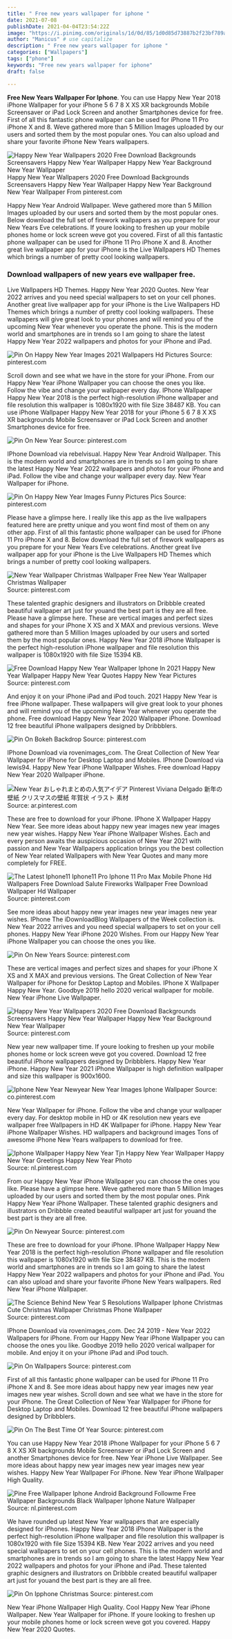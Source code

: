 ```yaml
---
title: " Free new years wallpaper for iphone "
date: 2021-07-08
publishDate: 2021-04-04T23:54:22Z
image: "https://i.pinimg.com/originals/1d/0d/85/1d0d85d73887b2f23bf789a4385fb20e.jpg"
author: "Manicus" # use capitalize
description: " Free new years wallpaper for iphone "
categories: ["Wallpapers"]
tags: ["phone"]
keywords: "Free new years wallpaper for iphone"
draft: false

---
```



**Free New Years Wallpaper For Iphone**. You can use Happy New Year 2018 iPhone Wallpaper for your iPhone 5 6 7 8 X XS XR backgrounds Mobile Screensaver or iPad Lock Screen and another Smartphones device for free. First of all this fantastic phone wallpaper can be used for iPhone 11 Pro iPhone X and 8. Weve gathered more than 5 Million Images uploaded by our users and sorted them by the most popular ones. You can also upload and share your favorite iPhone New Years wallpapers.

![Happy New Year Wallpapers 2020 Free Download Backgrounds Screensavers Happy New Year Wallpaper Happy New Year Background New Year Wallpaper](https://i.pinimg.com/originals/8b/2d/3f/8b2d3fb03b7892461fcedc0c94901fa9.jpg "Happy New Year Wallpapers 2020 Free Download Backgrounds Screensavers Happy New Year Wallpaper Happy New Year Background New Year Wallpaper")
Happy New Year Wallpapers 2020 Free Download Backgrounds Screensavers Happy New Year Wallpaper Happy New Year Background New Year Wallpaper From pinterest.com


Happy New Year Android Wallpaper. Weve gathered more than 5 Million Images uploaded by our users and sorted them by the most popular ones. Below download the full set of firework wallpapers as you prepare for your New Years Eve celebrations. If youre looking to freshen up your mobile phones home or lock screen weve got you covered. First of all this fantastic phone wallpaper can be used for iPhone 11 Pro iPhone X and 8. Another great live wallpaper app for your iPhone is the Live Wallpapers HD Themes which brings a number of pretty cool looking wallpapers.

### Download wallpapers of new years eve wallpaper free.

Live Wallpapers HD Themes. Happy New Year 2020 Quotes. New Year 2022 arrives and you need special wallpapers to set on your cell phones. Another great live wallpaper app for your iPhone is the Live Wallpapers HD Themes which brings a number of pretty cool looking wallpapers. These wallpapers will give great look to your phones and will remind you of the upcoming New Year whenever you operate the phone. This is the modern world and smartphones are in trends so I am going to share the latest Happy New Year 2022 wallpapers and photos for your iPhone and iPad.


![Pin On Happy New Year Images 2021 Wallpapers Hd Pictures](https://i.pinimg.com/originals/29/89/be/2989bec672319019c0d09b5368b3122c.jpg "Pin On Happy New Year Images 2021 Wallpapers Hd Pictures")
Source: pinterest.com

Scroll down and see what we have in the store for your iPhone. From our Happy New Year iPhone Wallpaper you can choose the ones you like. Follow the vibe and change your wallpaper every day. IPhone Wallpaper Happy New Year 2018 is the perfect high-resolution iPhone wallpaper and file resolution this wallpaper is 1080x1920 with file Size 38487 KB. You can use iPhone Wallpaper Happy New Year 2018 for your iPhone 5 6 7 8 X XS XR backgrounds Mobile Screensaver or iPad Lock Screen and another Smartphones device for free.

![Pin On New Year](https://i.pinimg.com/originals/90/36/76/9036768a02aab746c4877a2e535fb5b3.jpg "Pin On New Year")
Source: pinterest.com

IPhone Download via rebelvisual. Happy New Year Android Wallpaper. This is the modern world and smartphones are in trends so I am going to share the latest Happy New Year 2022 wallpapers and photos for your iPhone and iPad. Follow the vibe and change your wallpaper every day. New Year Wallpaper for iPhone.

![Pin On Happy New Year Images Funny Pictures Pics](https://i.pinimg.com/236x/74/d9/88/74d988e03e2721a2bfff1a0ffe4b2fa8.jpg "Pin On Happy New Year Images Funny Pictures Pics")
Source: pinterest.com

Please have a glimpse here. I really like this app as the live wallpapers featured here are pretty unique and you wont find most of them on any other app. First of all this fantastic phone wallpaper can be used for iPhone 11 Pro iPhone X and 8. Below download the full set of firework wallpapers as you prepare for your New Years Eve celebrations. Another great live wallpaper app for your iPhone is the Live Wallpapers HD Themes which brings a number of pretty cool looking wallpapers.

![New Year Wallpaper Christmas Wallpaper Free New Year Wallpaper Christmas Wallpaper](https://i.pinimg.com/originals/2b/64/5f/2b645f7c1734f1c9d16efb3014cf5d47.png "New Year Wallpaper Christmas Wallpaper Free New Year Wallpaper Christmas Wallpaper")
Source: pinterest.com

These talented graphic designers and illustrators on Dribbble created beautiful wallpaper art just for youand the best part is they are all free. Please have a glimpse here. These are vertical images and perfect sizes and shapes for your iPhone X XS and X MAX and previous versions. Weve gathered more than 5 Million Images uploaded by our users and sorted them by the most popular ones. Happy New Year 2018 iPhone Wallpaper is the perfect high-resolution iPhone wallpaper and file resolution this wallpaper is 1080x1920 with file Size 15394 KB.

![Free Download Happy New Year Wallpaper Iphone In 2021 Happy New Year Wallpaper Happy New Year Quotes Happy New Year Pictures](https://i.pinimg.com/474x/84/f4/b4/84f4b4137772b2db0c56786106342c4f.jpg "Free Download Happy New Year Wallpaper Iphone In 2021 Happy New Year Wallpaper Happy New Year Quotes Happy New Year Pictures")
Source: pinterest.com

And enjoy it on your iPhone iPad and iPod touch. 2021 Happy New Year is free iPhone wallpaper. These wallpapers will give great look to your phones and will remind you of the upcoming New Year whenever you operate the phone. Free download Happy New Year 2020 Wallpaper iPhone. Download 12 free beautiful iPhone wallpapers designed by Dribbblers.

![Pin On Bokeh Backdrop](https://i.pinimg.com/originals/ce/d7/8f/ced78f043aa3f00956a46b7dd569220f.jpg "Pin On Bokeh Backdrop")
Source: pinterest.com

IPhone Download via rovenimages_com. The Great Collection of New Year Wallpaper for iPhone for Desktop Laptop and Mobiles. IPhone Download via lewis94. Happy New Year iPhone Wallpaper Wishes. Free download Happy New Year 2020 Wallpaper iPhone.

![New Year おしゃれまとめの人気アイデア Pinterest Viviana Delgado 新年の壁紙 クリスマスの壁紙 年賀状 イラスト 素材](https://i.pinimg.com/originals/dd/c3/c2/ddc3c25b60e031f3d7f3a2a8786d5af1.jpg "New Year おしゃれまとめの人気アイデア Pinterest Viviana Delgado 新年の壁紙 クリスマスの壁紙 年賀状 イラスト 素材")
Source: ar.pinterest.com

These are free to download for your iPhone. IPhone X Wallpaper Happy New Year. See more ideas about happy new year images new year images new year wishes. Happy New Year iPhone Wallpaper Wishes. Each and every person awaits the auspicious occasion of New Year 2021 with passion and New Year Wallpapers application brings you the best collection of New Year related Wallpapers with New Year Quotes and many more completely for FREE.

![The Latest Iphone11 Iphone11 Pro Iphone 11 Pro Max Mobile Phone Hd Wallpapers Free Download Salute Fireworks Wallpaper Free Download Wallpaper Hd Wallpaper](https://i.pinimg.com/originals/f3/5a/f6/f35af6da28c0291ce74d18307c832c09.jpg "The Latest Iphone11 Iphone11 Pro Iphone 11 Pro Max Mobile Phone Hd Wallpapers Free Download Salute Fireworks Wallpaper Free Download Wallpaper Hd Wallpaper")
Source: pinterest.com

See more ideas about happy new year images new year images new year wishes. IPhone The iDownloadBlog Wallpapers of the Week collection is. New Year 2022 arrives and you need special wallpapers to set on your cell phones. Happy New Year iPhone 2020 Wishes. From our Happy New Year iPhone Wallpaper you can choose the ones you like.

![Pin On New Years](https://i.pinimg.com/originals/37/4d/c4/374dc40064154721ed716d541f7a4a3e.jpg "Pin On New Years")
Source: pinterest.com

These are vertical images and perfect sizes and shapes for your iPhone X XS and X MAX and previous versions. The Great Collection of New Year Wallpaper for iPhone for Desktop Laptop and Mobiles. IPhone X Wallpaper Happy New Year. Goodbye 2019 hello 2020 verical wallpaper for mobile. New Year iPhone Live Wallpaper.

![Happy New Year Wallpapers 2020 Free Download Backgrounds Screensavers Happy New Year Wallpaper Happy New Year Background New Year Wallpaper](https://i.pinimg.com/originals/8b/2d/3f/8b2d3fb03b7892461fcedc0c94901fa9.jpg "Happy New Year Wallpapers 2020 Free Download Backgrounds Screensavers Happy New Year Wallpaper Happy New Year Background New Year Wallpaper")
Source: pinterest.com

New year new wallpaper time. If youre looking to freshen up your mobile phones home or lock screen weve got you covered. Download 12 free beautiful iPhone wallpapers designed by Dribbblers. Happy New Year iPhone. Happy New Year 2021 iPhone Wallpaper is high definition wallpaper and size this wallpaper is 900x1600.

![Iphone New Year Newyear New Year Images Iphone Wallpaper](https://i.pinimg.com/originals/90/34/72/90347249ef05520f68b00791e0d56706.jpg "Iphone New Year Newyear New Year Images Iphone Wallpaper")
Source: co.pinterest.com

New Year Wallpaper for iPhone. Follow the vibe and change your wallpaper every day. For desktop mobile in HD or 4K resolution new years eve wallpaper free Wallpapers in HD 4K Wallpaper for iPhone. Happy New Year iPhone Wallpaper Wishes. HD wallpapers and background images Tons of awesome iPhone New Years wallpapers to download for free.

![Iphone Wallpaper Happy New Year Tjn Happy New Year Wallpaper Happy New Year Greetings Happy New Year Photo](https://i.pinimg.com/originals/93/66/6f/93666f9d243b8b9e45eececbfc2c1d68.jpg "Iphone Wallpaper Happy New Year Tjn Happy New Year Wallpaper Happy New Year Greetings Happy New Year Photo")
Source: nl.pinterest.com

From our Happy New Year iPhone Wallpaper you can choose the ones you like. Please have a glimpse here. Weve gathered more than 5 Million Images uploaded by our users and sorted them by the most popular ones. Pink Happy New Year iPhone Wallpaper. These talented graphic designers and illustrators on Dribbble created beautiful wallpaper art just for youand the best part is they are all free.

![Pin On Newyear](https://i.pinimg.com/564x/ce/63/44/ce634445d8e2d25bc0feb79ef99a3386.jpg "Pin On Newyear")
Source: pinterest.com

These are free to download for your iPhone. IPhone Wallpaper Happy New Year 2018 is the perfect high-resolution iPhone wallpaper and file resolution this wallpaper is 1080x1920 with file Size 38487 KB. This is the modern world and smartphones are in trends so I am going to share the latest Happy New Year 2022 wallpapers and photos for your iPhone and iPad. You can also upload and share your favorite iPhone New Years wallpapers. Red New Year iPhone Wallpaper.

![The Science Behind New Year S Resolutions Wallpaper Iphone Christmas Cute Christmas Wallpaper Christmas Phone Wallpaper](https://i.pinimg.com/736x/73/7c/e5/737ce5bd4299cc3b9f384a92b3784ee8.jpg "The Science Behind New Year S Resolutions Wallpaper Iphone Christmas Cute Christmas Wallpaper Christmas Phone Wallpaper")
Source: pinterest.com

IPhone Download via rovenimages_com. Dec 24 2019 - New Year 2022 Wallpapers for iPhone. From our Happy New Year iPhone Wallpaper you can choose the ones you like. Goodbye 2019 hello 2020 verical wallpaper for mobile. And enjoy it on your iPhone iPad and iPod touch.

![Pin On Wallpapers](https://i.pinimg.com/originals/ea/57/9f/ea579ffda851ca72077cfb2f70687273.jpg "Pin On Wallpapers")
Source: pinterest.com

First of all this fantastic phone wallpaper can be used for iPhone 11 Pro iPhone X and 8. See more ideas about happy new year images new year images new year wishes. Scroll down and see what we have in the store for your iPhone. The Great Collection of New Year Wallpaper for iPhone for Desktop Laptop and Mobiles. Download 12 free beautiful iPhone wallpapers designed by Dribbblers.

![Pin On The Best Time Of Year](https://i.pinimg.com/564x/3b/03/ab/3b03ab49067e447287da7eb6e6674c5a.jpg "Pin On The Best Time Of Year")
Source: pinterest.com

You can use Happy New Year 2018 iPhone Wallpaper for your iPhone 5 6 7 8 X XS XR backgrounds Mobile Screensaver or iPad Lock Screen and another Smartphones device for free. New Year iPhone Live Wallpaper. See more ideas about happy new year images new year images new year wishes. Happy New Year Wallpaper For iPhone. New Year iPhone Wallpaper High Quality.

![Pine Free Wallpaper Iphone Android Background Followme Free Wallpaper Backgrounds Black Wallpaper Iphone Nature Wallpaper](https://i.pinimg.com/originals/ab/b6/e9/abb6e918b9b7d4630850b76da4ec35e2.png "Pine Free Wallpaper Iphone Android Background Followme Free Wallpaper Backgrounds Black Wallpaper Iphone Nature Wallpaper")
Source: nl.pinterest.com

We have rounded up latest New Year wallpapers that are especially designed for iPhones. Happy New Year 2018 iPhone Wallpaper is the perfect high-resolution iPhone wallpaper and file resolution this wallpaper is 1080x1920 with file Size 15394 KB. New Year 2022 arrives and you need special wallpapers to set on your cell phones. This is the modern world and smartphones are in trends so I am going to share the latest Happy New Year 2022 wallpapers and photos for your iPhone and iPad. These talented graphic designers and illustrators on Dribbble created beautiful wallpaper art just for youand the best part is they are all free.

![Pin On Ipphone Christmas](https://i.pinimg.com/originals/1d/0d/85/1d0d85d73887b2f23bf789a4385fb20e.jpg "Pin On Ipphone Christmas")
Source: pinterest.com

New Year iPhone Wallpaper High Quality. Cool Happy New Year iPhone Wallpaper. New Year Wallpaper for iPhone. If youre looking to freshen up your mobile phones home or lock screen weve got you covered. Happy New Year 2020 Quotes.

